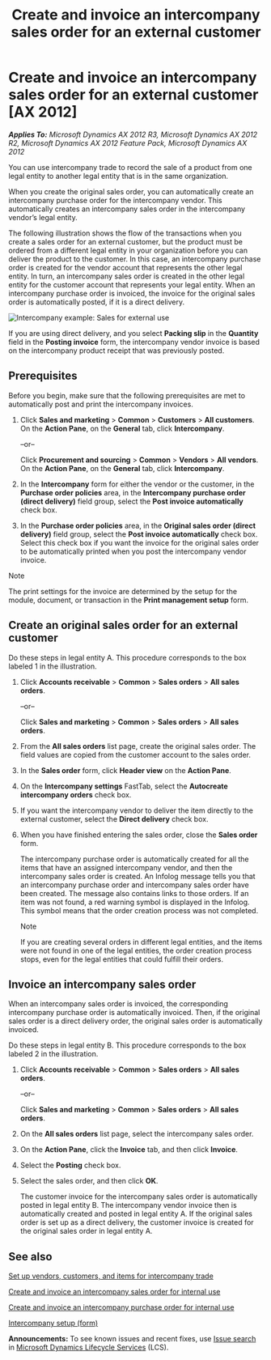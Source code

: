 ﻿---
title: Create and invoice an intercompany sales order for an external customer
TOCTitle: Create and invoice an intercompany sales order for an external customer
ms:assetid: 1f3c6ffb-82fc-4617-b5c0-bb2dc93839ab
ms:mtpsurl: https://technet.microsoft.com/en-us/library/Aa496780(v=AX.60)
ms:contentKeyID: 43976705
ms.date: 04/18/2014
mtps_version: v=AX.60
---

# Create and invoice an intercompany sales order for an external customer [AX 2012]


_**Applies To:** Microsoft Dynamics AX 2012 R3, Microsoft Dynamics AX 2012 R2, Microsoft Dynamics AX 2012 Feature Pack, Microsoft Dynamics AX 2012_

You can use intercompany trade to record the sale of a product from one legal entity to another legal entity that is in the same organization.

When you create the original sales order, you can automatically create an intercompany purchase order for the intercompany vendor. This automatically creates an intercompany sales order in the intercompany vendor’s legal entity.

The following illustration shows the flow of the transactions when you create a sales order for an external customer, but the product must be ordered from a different legal entity in your organization before you can deliver the product to the customer. In this case, an intercompany purchase order is created for the vendor account that represents the other legal entity. In turn, an intercompany sales order is created in the other legal entity for the customer account that represents your legal entity. When an intercompany purchase order is invoiced, the invoice for the original sales order is automatically posted, if it is a direct delivery.

![Intercompany example: Sales for external use](images/Aa496780.IntercompanyExternalSalesProcess(AX.60).gif "Intercompany example: Sales for external use")

If you are using direct delivery, and you select **Packing slip** in the **Quantity** field in the **Posting invoice** form, the intercompany vendor invoice is based on the intercompany product receipt that was previously posted.

## Prerequisites

Before you begin, make sure that the following prerequisites are met to automatically post and print the intercompany invoices.

1.  Click **Sales and marketing** \> **Common** \> **Customers** \> **All customers**. On the **Action Pane**, on the **General** tab, click **Intercompany**.
    
    –or–
    
    Click **Procurement and sourcing** \> **Common** \> **Vendors** \> **All vendors**. On the **Action Pane**, on the **General** tab, click **Intercompany**.

2.  In the **Intercompany** form for either the vendor or the customer, in the **Purchase order policies** area, in the **Intercompany purchase order (direct delivery)** field group, select the **Post invoice automatically** check box.

3.  In the **Purchase order policies** area, in the **Original sales order (direct delivery)** field group, select the **Post invoice automatically** check box. Select this check box if you want the invoice for the original sales order to be automatically printed when you post the intercompany vendor invoice.


> [!NOTE]
> <P>The print settings for the invoice are determined by the setup for the module, document, or transaction in the <STRONG>Print management setup</STRONG> form.</P>



## Create an original sales order for an external customer

Do these steps in legal entity A. This procedure corresponds to the box labeled 1 in the illustration.

1.  Click **Accounts receivable** \> **Common** \> **Sales orders** \> **All sales orders**.
    
    –or–
    
    Click **Sales and marketing** \> **Common** \> **Sales orders** \> **All sales orders**.

2.  From the **All sales orders** list page, create the original sales order. The field values are copied from the customer account to the sales order.

3.  In the **Sales order** form, click **Header view** on the **Action Pane**.

4.  On the **Intercompany settings** FastTab, select the **Autocreate intercompany orders** check box.

5.  If you want the intercompany vendor to deliver the item directly to the external customer, select the **Direct delivery** check box.

6.  When you have finished entering the sales order, close the **Sales order** form.
    
    The intercompany purchase order is automatically created for all the items that have an assigned intercompany vendor, and then the intercompany sales order is created. An Infolog message tells you that an intercompany purchase order and intercompany sales order have been created. The message also contains links to those orders. If an item was not found, a red warning symbol is displayed in the Infolog. This symbol means that the order creation process was not completed.
    

    > [!NOTE]
    > <P>If you are creating several orders in different legal entities, and the items were not found in one of the legal entities, the order creation process stops, even for the legal entities that could fulfill their orders.</P>



## Invoice an intercompany sales order

When an intercompany sales order is invoiced, the corresponding intercompany purchase order is automatically invoiced. Then, if the original sales order is a direct delivery order, the original sales order is automatically invoiced.

Do these steps in legal entity B. This procedure corresponds to the box labeled 2 in the illustration.

1.  Click **Accounts receivable** \> **Common** \> **Sales orders** \> **All sales orders**.
    
    –or–
    
    Click **Sales and marketing** \> **Common** \> **Sales orders** \> **All sales orders**.

2.  On the **All sales orders** list page, select the intercompany sales order.

3.  On the **Action Pane**, click the **Invoice** tab, and then click **Invoice**.

4.  Select the **Posting** check box.

5.  Select the sales order, and then click **OK**.
    
    The customer invoice for the intercompany sales order is automatically posted in legal entity B. The intercompany vendor invoice then is automatically created and posted in legal entity A. If the original sales order is set up as a direct delivery, the customer invoice is created for the original sales order in legal entity A.

## See also

[Set up vendors, customers, and items for intercompany trade](set-up-vendors-customers-and-items-for-intercompany-trade.md)

[Create and invoice an intercompany sales order for internal use](create-and-invoice-an-intercompany-sales-order-for-internal-use.md)

[Create and invoice an intercompany purchase order for internal use](create-and-invoice-an-intercompany-purchase-order-for-internal-use.md)

[Intercompany setup (form)](https://technet.microsoft.com/en-us/library/hh781085\(v=ax.60\))

  
**Announcements:** To see known issues and recent fixes, use [Issue search](http://go.microsoft.com/fwlink/?linkid=389258) in [Microsoft Dynamics Lifecycle Services](http://go.microsoft.com/fwlink/?linkid=306505) (LCS).

